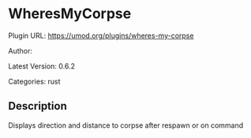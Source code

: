 # WheresMyCorpse

Plugin URL: https://umod.org/plugins/wheres-my-corpse

Author: 

Latest Version: 0.6.2

Categories: rust

## Description

Displays direction and distance to corpse after respawn or on command
